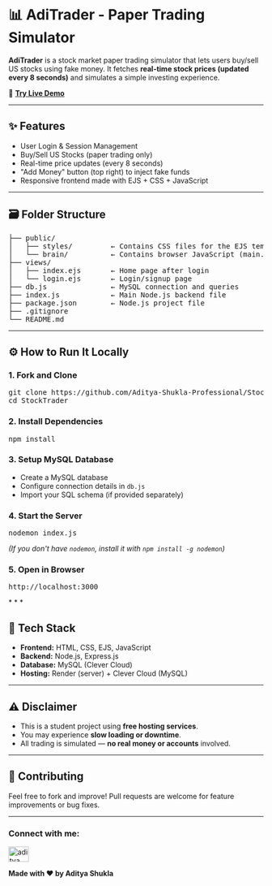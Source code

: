 📊 AdiTrader - Paper Trading Simulator
======================================

**AdiTrader** is a stock market paper trading simulator that lets users buy/sell US stocks using fake money. It fetches **real-time stock prices (updated every 8 seconds)** and simulates a simple investing experience.

🚀 [**Try Live Demo**](https://stocktrader-g4o0.onrender.com)

* * *

✨ Features
----------

*   User Login & Session Management
*   Buy/Sell US Stocks (paper trading only)
*   Real-time price updates (every 8 seconds)
*   "Add Money" button (top right) to inject fake funds
*   Responsive frontend made with EJS + CSS + JavaScript

* * *

<h2>🗃️ Folder Structure</h2>
<pre>
├── public/
│   ├── styles/         ← Contains CSS files for the EJS templates
│   └── brain/          ← Contains browser JavaScript (main.js)
├── views/
│   ├── index.ejs       ← Home page after login
│   └── login.ejs       ← Login/signup page
├── db.js               ← MySQL connection and queries
├── index.js            ← Main Node.js backend file
├── package.json        ← Node.js project file
├── .gitignore
└── README.md
</pre>

<hr>

<h2>⚙️ How to Run It Locally</h2>

<h3>1. Fork and Clone</h3>
<pre>
git clone https://github.com/Aditya-Shukla-Professional/StockTrader.git
cd StockTrader
</pre>

<h3>2. Install Dependencies</h3>
<pre>
npm install
</pre>

<h3>3. Setup MySQL Database</h3>
<ul>
  <li>Create a MySQL database</li>
  <li>Configure connection details in <code>db.js</code></li>
  <li>Import your SQL schema (if provided separately)</li>
</ul>

<h3>4. Start the Server</h3>
<pre>
nodemon index.js
</pre>
<p><em>(If you don't have <code>nodemon</code>, install it with <code>npm install -g nodemon</code>)</em></p>

<h3>5. Open in Browser</h3>
<pre>
http://localhost:3000
</pre>
* * *

🧠 Tech Stack
-------------

*   **Frontend:** HTML, CSS, EJS, JavaScript
*   **Backend:** Node.js, Express.js
*   **Database:** MySQL (Clever Cloud)
*   **Hosting:** Render (server) + Clever Cloud (MySQL)

* * *

⚠️ Disclaimer
-------------

*   This is a student project using **free hosting services**.
*   You may experience **slow loading or downtime**.
*   All trading is simulated — **no real money or accounts** involved.

* * *

🙌 Contributing
---------------

Feel free to fork and improve! Pull requests are welcome for feature improvements or bug fixes.

* * *

### Connect with me:

<p align="left">
<a href="https://www.linkedin.com/in/aditya-shukla-8b3494341/" target="blank"><img align="center" src="https://raw.githubusercontent.com/rahuldkjain/github-profile-readme-generator/master/src/images/icons/Social/linked-in-alt.svg" alt="aditya shukla" height="30" width="40" /></a>
</p>

**Made with ❤️ by Aditya Shukla**

